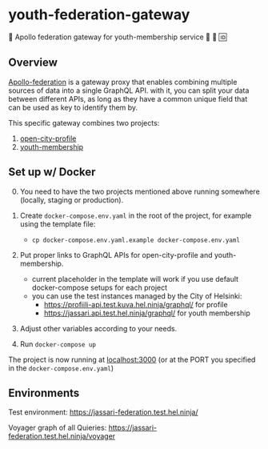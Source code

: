 # youth-federation-gateway

:link: Apollo federation gateway for youth-membership service :boy: :girl: :id:

## Overview

[Apollo-federation](https://www.apollographql.com/docs/apollo-server/federation/introduction/) is
a gateway proxy that enables combining multiple sources of data into a single GraphQL API.
with it, you can split your data between different APIs, as long as they have a common
unique field that can be used as key to identify them by.

This specific gateway combines two projects:
1. [open-city-profile](https://github.com/City-of-Helsinki/open-city-profile)
2. [youth-membership](https://github.com/City-of-Helsinki/youth-membership)

## Set up w/ Docker

0. You need to have the two projects mentioned above running somewhere (locally,
    staging or production).

1. Create `docker-compose.env.yaml` in the root of the project, for example using
    the template file:
    * `cp docker-compose.env.yaml.example docker-compose.env.yaml`

2. Put proper links to GraphQL APIs for open-city-profile and youth-membership.
    * current placeholder in the template will work if you use default docker-compose
      setups for each project
    * you can use the test instances managed by the City of Helsinki:
        - https://profiili-api.test.kuva.hel.ninja/graphql/ for profile
        - https://jassari.api.test.hel.ninja/graphql/ for youth membership

3. Adjust other variables according to your needs.

4. Run `docker-compose up`

The project is now running at [localhost:3000](http://localhost:3000) (or at the
PORT you specified in the `docker-compose.env.yaml`)

## Environments

Test environment: https://jassari-federation.test.hel.ninja/

Voyager graph of all Quieries: https://jassari-federation.test.hel.ninja/voyager
